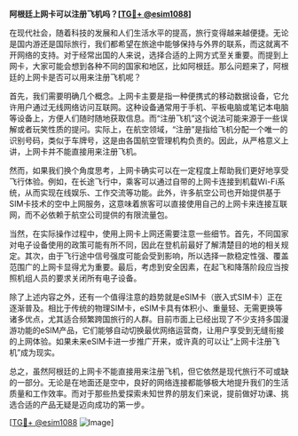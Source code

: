 **阿根廷上网卡可以注册飞机吗？[[TG💪+ @esim1088](https://t.me/s/esim1088)]**

在现代社会，随着科技的发展和人们生活水平的提高，旅行变得越来越便捷。无论是国内游还是国际旅行，我们都希望在旅途中能够保持与外界的联系，而这就离不开网络的支持。对于经常出国的人来说，选择合适的上网方式至关重要。而提到上网卡，大家可能会想到各种不同的国家和地区，比如阿根廷。那么问题来了，阿根廷的上网卡是否可以用来注册飞机呢？

首先，我们需要明确几个概念。上网卡主要是指一种便携式的移动数据设备，它允许用户通过无线网络访问互联网。这种设备通常用于手机、平板电脑或笔记本电脑等设备上，方便人们随时随地获取信息。而“注册飞机”这个说法可能来源于一些误解或者玩笑性质的提问。实际上，在航空领域，“注册”是指给飞机分配一个唯一的识别号码，类似于车牌号，这是由各国航空管理机构负责的。因此，从严格意义上讲，上网卡并不能直接用来注册飞机。

然而，如果我们换个角度思考，上网卡确实可以在一定程度上帮助我们更好地享受飞行体验。例如，在长途飞行中，乘客可以通过自带的上网卡连接到机载Wi-Fi系统，从而实现在线娱乐、工作交流等功能。此外，许多航空公司也开始提供基于SIM卡技术的空中上网服务，这意味着旅客可以直接使用自己的上网卡来连接互联网，而不必依赖于航空公司提供的有限流量包。

当然，在实际操作过程中，使用上网卡上网还需要注意一些细节。首先，不同国家对电子设备使用的政策可能有所不同，因此在登机前最好了解清楚目的地的相关规定。其次，由于飞行途中信号强度可能会受到影响，所以选择一款稳定性强、覆盖范围广的上网卡显得尤为重要。最后，考虑到安全因素，在起飞和降落阶段应当按照机组人员的要求关闭所有电子设备。

除了上述内容之外，还有一个值得注意的趋势就是eSIM卡（嵌入式SIM卡）正在逐渐普及。相比于传统的物理SIM卡，eSIM卡具有体积小、重量轻、无需更换等诸多优点，尤其适合频繁跨国旅行的人群。目前市面上已经出现了不少支持多国漫游功能的eSIM产品，它们能够自动切换最优网络运营商，让用户享受到无缝衔接的上网体验。如果未来eSIM卡进一步推广开来，或许真的可以让“上网卡注册飞机”成为现实。

总之，虽然阿根廷的上网卡不能直接用来注册飞机，但它依然是现代旅行不可或缺的一部分。无论是在地面还是空中，良好的网络连接都能够极大地提升我们的生活质量和工作效率。而对于那些热爱探索未知世界的朋友们来说，提前做好功课、挑选合适的产品无疑是迈向成功的第一步。

[[TG💪+ @esim1088](https://t.me/s/esim1088) ![Image](https://i.postimg.cc/4NQfJmqS/Snipaste-2025-05-13-00-14-12.png)]